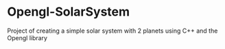 # Opengl-SolarSystem
Project of creating a simple solar system with 2 planets using C++ and the Opengl library
